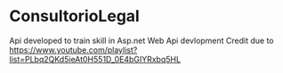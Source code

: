 # ConsultorioLegal
Api developed to train skill in Asp.net Web Api devlopment
Credit due to https://www.youtube.com/playlist?list=PLbq2QKd5ieAt0H551D_0E4bGIYRxbq5HL
